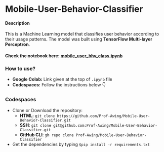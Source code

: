 # Mobile-User-Behavior-Classifier
#### Description
This is a Machine Learning model that classifies user behavior according to their usage patterns. The model was built using __TensorFlow Multi-layer Perceptron__.

#### __Check the notebook here:__ [mobile_user_bhv_class.ipynb](https://github.com/Prof-Awing/Mobile-User-Behavior-Classifier/blob/main/mobile_user_bhv_class.ipynb)

### How to use?
+ __Google Colab:__ Link given at the top of `.ipynb` file
+ __Codespaces:__ Follow the instructions below 👇

### Codespaces
+ Clone or Download the repository:
  - __HTML__: `git clone https://github.com/Prof-Awing/Mobile-User-Behavior-Classifier.git`
  - __SSH__: `git clone git@github.com:Prof-Awing/Mobile-User-Behavior-Classifier.git`
  - __GitHub CLI__: `gh repo clone Prof-Awing/Mobile-User-Behavior-Classifier`
+ Get the dependencies by typing `$pip install -r requirements.txt`
  
